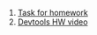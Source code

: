 1. [Task for homework](https://docs.google.com/document/d/14j_detZR2ff8e2xlmecOslzYOVjNvowc/edit)
2. [Devtools HW video](https://drive.google.com/file/d/1zePy_4RiebPZ98ngAiFbZVHuJNfEqKV2/view?usp=sharing)
